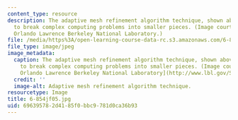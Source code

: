 ```yaml
---
content_type: resource
description: The adaptive mesh refinement algorithm technique, shown above, is used
  to break complex computing problems into smaller pieces. (Image courtesy of Ernest
  Orlando Lawrence Berkeley National Laboratory.)
file: /media/https%3A/open-learning-course-data-rc.s3.amazonaws.com/6-854j-advanced-algorithms-fall-2005/696395782d4185f0bbc9781d0ca36b93_6-854jf05.jpg
file_type: image/jpeg
image_metadata:
  caption: The adaptive mesh refinement algorithm technique, shown above, is used
    to break complex computing problems into smaller pieces. (Image courtesy of [Ernest
    Orlando Lawrence Berkeley National Laboratory](http://www.lbl.gov/Science-Articles/Research-Review/Highlights/1998/v3/TOC.html).)
  credit: ''
  image-alt: Adaptive mesh refinement algorithm technique.
resourcetype: Image
title: 6-854jf05.jpg
uid: 69639578-2d41-85f0-bbc9-781d0ca36b93
---
```

